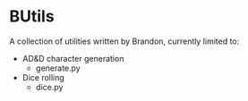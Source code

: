 # BUtils

A collection of utilities written by Brandon, currently limited to:
- AD&D character generation
  - generate.py
- Dice rolling
  - dice.py
